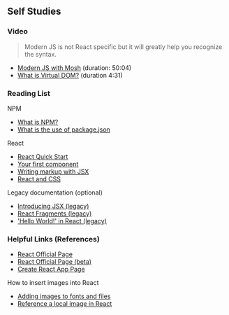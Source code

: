## Self Studies

### Video 

> Modern JS is not React specific but it will greatly help you recognize the syntax. 

- [Modern JS with Mosh](https://youtu.be/NCwa_xi0Uuc) (duration: 50:04)
- [What is Virtual DOM?](https://www.youtube.com/watch?v=dxz9HZ40h4I&feature=youtu.be) (duration 4:31)

### Reading List

NPM 
- [What is NPM?](https://docs.npmjs.com/downloading-and-installing-node-js-and-npm)
- [What is the use of package.json](https://docs.npmjs.com/creating-a-package-json-file)

React
- [React Quick Start](https://beta.reactjs.org/learn)
- [Your first component](https://beta.reactjs.org/learn/your-first-component)
- [Writing markup with JSX](https://beta.reactjs.org/learn/writing-markup-with-jsx)
- [React and CSS](https://www.w3schools.com/react/react_css_styling.asp)

Legacy documentation (optional)
- [Introducing JSX (legacy)](https://reactjs.org/docs/introducing-jsx.html)
- [React Fragments (legacy)](https://reactjs.org/docs/fragments.html)
- ['Hello World!' in React (legacy)](https://reactjs.org/docs/hello-world.html)

### Helpful Links (References)

- [React Official Page](https://reactjs.org/docs/getting-started.html)
- [React Official Page (beta)](https://beta.reactjs.org)
- [Create React App Page](https://create-react-app.dev/)

How to insert images into React
- [Adding images to fonts and files](https://create-react-app.dev/docs/adding-images-fonts-and-files/)
- [Reference a local image in React](https://stackoverflow.com/questions/39999367/how-do-i-reference-a-local-image-in-react) 


